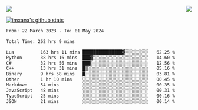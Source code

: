 <p>
  <a href="https://count.getloli.com/"><img src="https://count.getloli.com/get/@xana.readme?theme=moebooru-h"></a>
  <img src="https://weather-icon.journeyad.repl.co/@hangzhou?v=1" align="right">
</p>


<a href="https://github.com/imxana"><img align="center" src="https://github-readme-stats.vercel.app/api?username=imxana&show_icons=true&include_all_commits=true&hide_border=tru&custom_title=imxana%27s%20Github%20Stats" alt="imxana's github stats" /></a> 

<!--START_SECTION:waka-->

```txt
From: 22 March 2023 - To: 01 May 2024

Total Time: 262 hrs 9 mins

Lua          163 hrs 11 mins ███████████████▓░░░░░░░░░   62.25 %
Python       38 hrs 16 mins  ███▓░░░░░░░░░░░░░░░░░░░░░   14.60 %
C#           32 hrs 56 mins  ███░░░░░░░░░░░░░░░░░░░░░░   12.56 %
C++          13 hrs 31 mins  █▒░░░░░░░░░░░░░░░░░░░░░░░   05.16 %
Binary       9 hrs 58 mins   █░░░░░░░░░░░░░░░░░░░░░░░░   03.81 %
Other        1 hr 10 mins    ░░░░░░░░░░░░░░░░░░░░░░░░░   00.45 %
Markdown     54 mins         ░░░░░░░░░░░░░░░░░░░░░░░░░   00.35 %
JavaScript   48 mins         ░░░░░░░░░░░░░░░░░░░░░░░░░   00.31 %
TypeScript   25 mins         ░░░░░░░░░░░░░░░░░░░░░░░░░   00.16 %
JSON         21 mins         ░░░░░░░░░░░░░░░░░░░░░░░░░   00.14 %
```

<!--END_SECTION:waka-->
